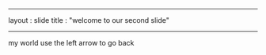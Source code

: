 ___
layout : slide
title : "welcome to our second slide"
___
my world
use the left arrow to go back
